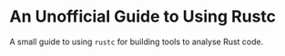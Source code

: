 # An Unofficial Guide to Using Rustc

A small guide to using `rustc` for building tools to analyse Rust code.